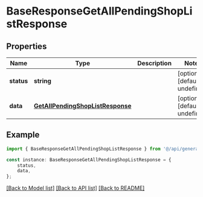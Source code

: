 # BaseResponseGetAllPendingShopListResponse


## Properties

Name | Type | Description | Notes
------------ | ------------- | ------------- | -------------
**status** | **string** |  | [optional] [default to undefined]
**data** | [**GetAllPendingShopListResponse**](GetAllPendingShopListResponse.md) |  | [optional] [default to undefined]

## Example

```typescript
import { BaseResponseGetAllPendingShopListResponse } from '@/api/generated';

const instance: BaseResponseGetAllPendingShopListResponse = {
    status,
    data,
};
```

[[Back to Model list]](../README.md#documentation-for-models) [[Back to API list]](../README.md#documentation-for-api-endpoints) [[Back to README]](../README.md)
